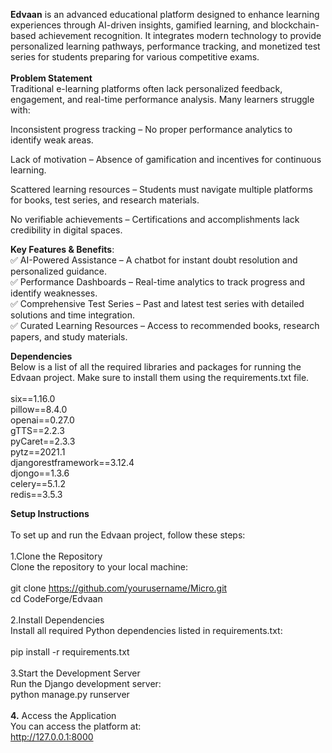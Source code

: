 **Edvaan** is an advanced educational platform designed to enhance learning experiences through AI-driven insights, gamified learning, and blockchain-based achievement recognition. It integrates modern technology to provide personalized learning pathways, performance tracking, and monetized test series for students preparing for various competitive exams.
<br><br>
**Problem Statement**<br>
Traditional e-learning platforms often lack personalized feedback, engagement, and real-time performance analysis. Many learners struggle with:

Inconsistent progress tracking – No proper performance analytics to identify weak areas.

Lack of motivation – Absence of gamification and incentives for continuous learning.

Scattered learning resources – Students must navigate multiple platforms for books, test series, and research materials.

No verifiable achievements – Certifications and accomplishments lack credibility in digital spaces.

**Key Features & Benefits**:<br>
✅ AI-Powered Assistance – A chatbot for instant doubt resolution and personalized guidance.<br>
✅ Performance Dashboards – Real-time analytics to track progress and identify weaknesses.<br>
✅ Comprehensive Test Series – Past and latest test series with detailed solutions and time integration.<br>
✅ Curated Learning Resources – Access to recommended books, research papers, and study materials.<br>

**Dependencies**<br>
Below is a list of all the required libraries and packages for running the Edvaan project. Make sure to install them using the requirements.txt file.<br>
<br>
six==1.16.0<br>
pillow==8.4.0<br>
openai==0.27.0<br>
gTTS==2.2.3<br>
pyCaret==2.3.3<br>
pytz==2021.1<br>
djangorestframework==3.12.4<br>
djongo==1.3.6<br>
celery==5.1.2<br>
redis==3.5.3<br>

**Setup Instructions**<br>
<br>
To set up and run the Edvaan project, follow these steps:<br>
<br>
1.Clone the Repository<br>
  Clone the repository to your local machine:<br>
  <br>
  git clone https://github.com/yourusername/Micro.git<br>
  cd CodeForge/Edvaan<br>
<br>
2.Install Dependencies<br>
  Install all required Python dependencies listed in requirements.txt:<br>
  <br>
  pip install -r requirements.txt<br>
<br>
3.Start the Development Server<br>
  Run the Django development server:<br>
  python manage.py runserver<br>
<br>
 **4.** Access the Application<br>
    You can access the platform at:<br>
    http://127.0.0.1:8000<br>
<br>
